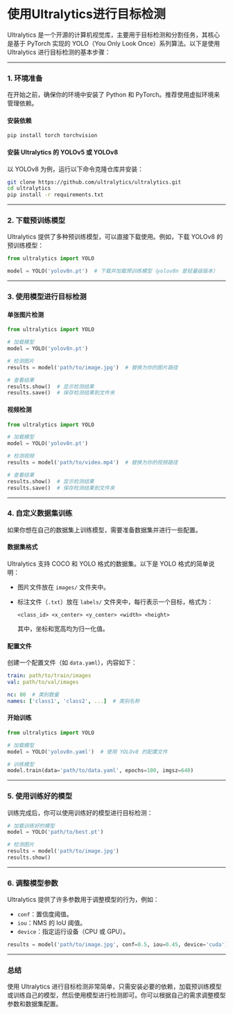 # 使用Ultralytics进行目标检测

Ultralytics 是一个开源的计算机视觉库，主要用于目标检测和分割任务，其核心是基于 PyTorch 实现的 YOLO（You Only Look Once）系列算法。以下是使用 Ultralytics 进行目标检测的基本步骤：

---

### 1. 环境准备

在开始之前，确保你的环境中安装了 Python 和 PyTorch。推荐使用虚拟环境来管理依赖。

#### 安装依赖

```bash
pip install torch torchvision
```

#### 安装 Ultralytics 的 YOLOv5 或 YOLOv8

以 YOLOv8 为例，运行以下命令克隆仓库并安装：

```bash
git clone https://github.com/ultralytics/ultralytics.git
cd ultralytics
pip install -r requirements.txt
```

---

### 2. 下载预训练模型

Ultralytics 提供了多种预训练模型，可以直接下载使用。例如，下载 YOLOv8 的预训练模型：

```python
from ultralytics import YOLO

model = YOLO('yolov8n.pt')  # 下载并加载预训练模型（yolov8n 是轻量级版本）
```

---

### 3. 使用模型进行目标检测

#### 单张图片检测

```python
from ultralytics import YOLO

# 加载模型
model = YOLO('yolov8n.pt')

# 检测图片
results = model('path/to/image.jpg')  # 替换为你的图片路径

# 查看结果
results.show()  # 显示检测结果
results.save()  # 保存检测结果到文件夹
```

#### 视频检测

```python
from ultralytics import YOLO

# 加载模型
model = YOLO('yolov8n.pt')

# 检测视频
results = model('path/to/video.mp4')  # 替换为你的视频路径

# 查看结果
results.show()  # 显示检测结果
results.save()  # 保存检测结果到文件夹
```

---

### 4. 自定义数据集训练

如果你想在自己的数据集上训练模型，需要准备数据集并进行一些配置。

#### 数据集格式

Ultralytics 支持 COCO 和 YOLO 格式的数据集。以下是 YOLO 格式的简单说明：

- 图片文件放在 `images/` 文件夹中。
- 标注文件（`.txt`）放在 `labels/` 文件夹中，每行表示一个目标，格式为：
  
  ```
  <class_id> <x_center> <y_center> <width> <height>
  ```
  
  其中，坐标和宽高均为归一化值。

#### 配置文件

创建一个配置文件（如 `data.yaml`），内容如下：

```yaml
train: path/to/train/images
val: path/to/val/images

nc: 80  # 类别数量
names: ['class1', 'class2', ...]  # 类别名称
```

#### 开始训练

```python
from ultralytics import YOLO

# 加载模型
model = YOLO('yolov8n.yaml')  # 使用 YOLOv8 的配置文件

# 训练模型
model.train(data='path/to/data.yaml', epochs=100, imgsz=640)
```

---

### 5. 使用训练好的模型

训练完成后，你可以使用训练好的模型进行目标检测：

```python
# 加载训练好的模型
model = YOLO('path/to/best.pt')

# 检测图片
results = model('path/to/image.jpg')
results.show()
```

---

### 6. 调整模型参数

Ultralytics 提供了许多参数用于调整模型的行为，例如：

- `conf`：置信度阈值。
- `iou`：NMS 的 IoU 阈值。
- `device`：指定运行设备（CPU 或 GPU）。

```python
results = model('path/to/image.jpg', conf=0.5, iou=0.45, device='cuda')
```

---

### 总结

使用 Ultralytics 进行目标检测非常简单，只需安装必要的依赖，加载预训练模型或训练自己的模型，然后使用模型进行检测即可。你可以根据自己的需求调整模型参数和数据集配置。
